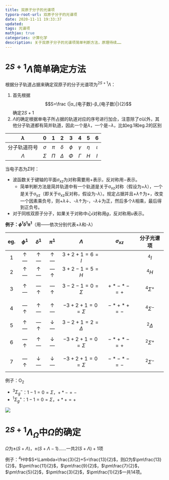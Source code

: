 ```yaml
---
title: 双原子分子的光谱项
typora-root-url: 双原子分子的光谱项
date: 2020-11-11 19:33:37
updated:
tags: 光谱项
mathjax: true
categories: 计算化学
description: 关于双原子分子的光谱项简单判断方法，原理待续……
---
```




# $^{2S+1}\Lambda$简单确定方法

根据分子轨道占据来确定双原子的分子光谱项为$^{2S+1}\Lambda$：
1. 首先根据$$S=\frac {|α_{电子数}-β_{电子数}|}{2}$$确定$2S+1$
2. $\Lambda$的确定根据单电子所占据的轨道对应的序号进行加合，注意除了σ以外，其他分子轨道都有简并轨道，因此一个是$\lambda$，一个是$-\lambda$，比如eg.1和eg.2的区别

|  $\lambda$   |    0     |   1   |    2     |   3    |    4     |   5    |    6    |
| :----------: | :------: | :---: | :------: | :----: | :------: | :----: | :-----: |
| 分子轨道符号 | $\sigma$ | $\pi$ | $\delta$ | $\phi$ | $\gamma$ | $\eta$ | $\iota$ |
|  $\Lambda$   | $\Sigma$ | $\Pi$ | $\Delta$ | $\Phi$ | $\Gamma$ |  $H$   |   $I$   |

当电子态为$\Sigma$时：
   - 波函数关于键轴的平面$σ_{xz}$为对称需要用$+$表示，反对称用$-$表示。
        - 简单判断方法是简并轨道中有一个轨道是关于σ<sub>xz</sub>对称（假设为+$\lambda$），一个是关于σ<sub>yz</sub>（即关于σ<sub>xz</sub>反对称，假设为-$\lambda$）。规定占据并且+$\lambda$↑为+，改变一个因素乘负号，则+$\lambda$↓、-$\lambda$↑为-，-$\lambda$↓为正，然后多个$\lambda$相乘，最后得到正负号。
   - 对于同核双原子分子，如果关于对称中心$i$对称用$g$，反对称用$u$表示。

**例子：$\phi^1\delta^1\pi^1$**（用——依次分别代表+$\lambda$和-$\lambda$）

| eg.  | $\phi^1$ | $\delta^1$ | $\pi^1$ |     $\Lambda$     | $σ_{xz}$ |  分子光谱项  |
| :--: | :------: | :--------: | :-----: | :---------------: | :--------: | :----------: |
|  1   |    ↑—    |     ↑—     |   ↑—    |    $3+2+1=6=I$    |          |    $^4I$     |
|  2   |    ↑—    |     ↑—     |   —↑    |    $3+2-1=5=H$    |          |    $^4H$     |
|  3   |    ↑—    |     —↑     |   —↑    | $3-2-1=0=\Sigma$  | $$+*-*-=+$$ | $^4\Sigma^+$ |
|  4   |    —↑    |     ↑—     |   ↑—    | $-3+2+1=0=\Sigma$ | $$-*+*+=-$$ | $^4\Sigma^-$ |
|  5   |    ↑—    |     —↑     |   ↓—    | $3-2+1=2=\Delta$  |          |  $^2\Delta$  |
|  6   |    —↑    |     ↑—     |   ↓—    | $-3+2+1=0=\Sigma$ | $$-*+*-=+$$ | $^2\Sigma^+$ |
|  7   |    —↑    |     ↓—     |   ↓—    | $-3+2+1=0=\Sigma$ | $$-*-*-=-$$ | $^2\Sigma^-$ |

例子：O<sub>2</sub>

- $^3\Sigma^-_g$：$1-1=0=\Sigma$，$+*-=-$
- $^1\Sigma^+_g$：$1-1=0=\Sigma$，$+*+=+$

![](1.png)

# $^{2S+1}\Lambda_\Omega$中$\Omega$的确定

$\Omega$为$\pm{(S+\Lambda)}$，$\pm{(S+\Lambda-1)}$……一共$2(S+\Lambda)+1$项

例子：$^4H$中$S+\Lambda=\frac{3}{2}+5=\frac{13}{2}$，则$\Omega$为$\pm\frac{13}{2}$，$\pm\frac{11}{2}$，$\pm\frac{9}{2}$，$\pm\frac{7}{2}$，$\pm\frac{5}{2}$，$\pm\frac{3}{2}$，$\pm\frac{1}{2}$一共14项。

